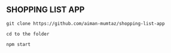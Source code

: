 ## SHOPPING LIST APP



    git clone https://github.com/aiman-mumtaz/shopping-list-app

    cd to the folder

    npm start


